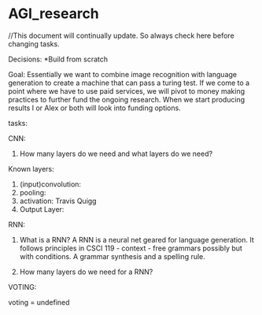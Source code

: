 # AGI_research
//This document will continually update. So always check here before changing tasks.

Decisions:
*Build from scratch

Goal:
Essentially we want to combine image recognition with language generation to create a machine that can pass a turing test. If we come to a point where we have to use paid services, we will pivot to money making practices to further fund the ongoing research. When we start producing results I or Alex or both will look into funding options.

tasks:

CNN:

1. How many layers do we need and what layers do we need?

Known layers:

1. (input)convolution:
2. pooling:
3. activation: Travis Quigg
4. Output Layer:

RNN:

1. What is a RNN?
 A RNN is a neural net geared for language generation. It follows principles in CSCI 119 - context - free grammars possibly but with conditions. A grammar synthesis and a spelling   rule.
 
2. How many layers do we need for a RNN?

VOTING:

voting = undefined

